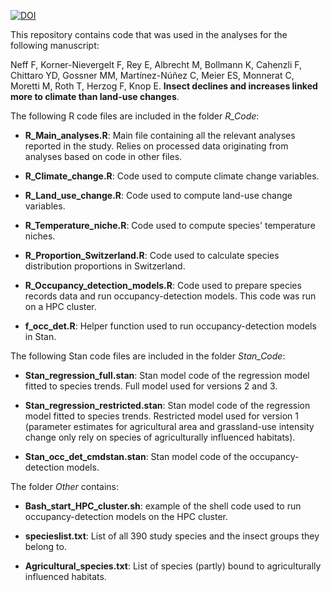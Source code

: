 [![DOI](https://zenodo.org/badge/485801411.svg)](https://zenodo.org/badge/latestdoi/485801411)

This repository contains code that was used in the analyses for the following manuscript:

Neff F, Korner-Nievergelt F, Rey E, Albrecht M, Bollmann K, Cahenzli F, Chittaro YD, Gossner MM, Martínez-Núñez C, Meier ES, Monnerat C, Moretti M, Roth T, Herzog F, Knop E. **Insect declines and increases linked more to climate than land-use changes**.

The following R code files are included in the folder *R_Code*:

-   **R_Main_analyses.R**: Main file containing all the relevant analyses reported in the study. Relies on processed data originating from analyses based on code in other files.

-   **R_Climate_change.R**: Code used to compute climate change variables.

-   **R_Land_use_change.R**: Code used to compute land-use change variables.

-   **R_Temperature_niche.R**: Code used to compute species' temperature niches.

-   **R_Proportion_Switzerland.R**: Code used to calculate species distribution proportions in Switzerland.

-   **R_Occupancy_detection_models.R**: Code used to prepare species records data and run occupancy-detection models. This code was run on a HPC cluster.

-   **f_occ_det.R**: Helper function used to run occupancy-detection models in Stan.

The following Stan code files are included in the folder *Stan_Code*:

-   **Stan_regression_full.stan**: Stan model code of the regression model fitted to species trends. Full model used for versions 2 and 3.

-   **Stan_regression_restricted.stan**: Stan model code of the regression model fitted to species trends. Restricted model used for version 1 (parameter estimates for agricultural area and grassland-use intensity change only rely on species of agriculturally influenced habitats).

-   **Stan_occ_det_cmdstan.stan**: Stan model code of the occupancy-detection models.

The folder *Other* contains:

-   **Bash_start_HPC_cluster.sh**: example of the shell code used to run occupancy-detection models on the HPC cluster.

-   **specieslist.txt**: List of all 390 study species and the insect groups they belong to.

-   **Agricultural_species.txt**: List of species (partly) bound to agriculturally influenced habitats.
